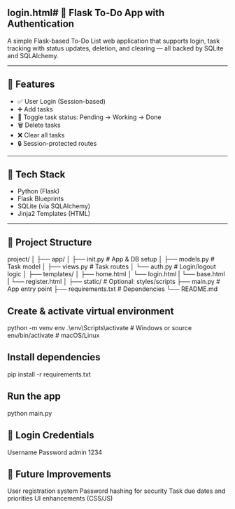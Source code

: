 
 <h2> login.html# 📝 Flask To-Do App with Authentication </h2>

A simple Flask-based To-Do List web application that supports login, task tracking with status updates, deletion, and clearing — all backed by SQLite and SQLAlchemy.

---

## 🚀 Features

- ✅ User Login (Session-based)
- ➕ Add tasks
- 🔁 Toggle task status: Pending → Working → Done
- 🗑️ Delete tasks
- ❌ Clear all tasks
- 🔒 Session-protected routes

---

## 🧱 Tech Stack

- Python (Flask)
- Flask Blueprints
- SQLite (via SQLAlchemy)
- Jinja2 Templates (HTML)

---

## 📁 Project Structure

project/
│
├── app/
│ ├── init.py # App & DB setup
│ ├── models.py # Task model
│ ├── views.py # Task routes
│ └── auth.py # Login/logout logic
│
├── templates/
│ ├── home.html
│ └── login.html
| └── base.html
| └── register.html
│
├── static/ # Optional: styles/scripts
├── main.py # App entry point
├── requirements.txt # Dependencies
└── README.md


<h2>Create & activate virtual environment</h2>

python -m venv env
 .\env\Scripts\activate  # Windows
 or
 source env/bin/activate  # macOS/Linux

<h2> Install dependencies </h2>

pip install -r requirements.txt

<h2> Run the app </h2>

python main.py

<h2> 🔐 Login Credentials </h2>
Username	      Password
admin	           1234

<h2> 🧩 Future Improvements </h2>

User registration system
Password hashing for security
Task due dates and priorities
UI enhancements (CSS/JS)


